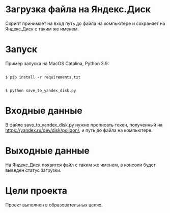 # Загрузка файла на Яндекс.Диск

Скрипт принимает на вход путь до файла на компьютере и сохраняет на Яндекс.Диск с таким же именем.

# Запуск

Пример запуска на MacOS Catalina, Python 3.9:

```#!bash

$ pip install -r requirements.txt

```

```#!bash

$ python save_to_yandex_disk.py

```

# Входные данные 

В файле save_to_yandex_disk.py нужно прописать токен, полученный на https://yandex.ru/dev/disk/poligon/, и путь до файла на компьютере.

# Выходные данные 
На Яндекс.Диск появится файл с таким же именем, в консоли будет выведен статус загрузки.


# Цели проекта

Проект выполнен в образовательных целях.
